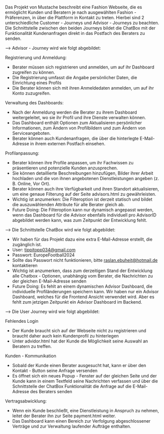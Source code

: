 Das Projekt von Mustache beschreibt eine Fashion Webseite, die es ermöglicht Kunden und Beratern je nach ausgewählten Fashion - Präferenzen, in über die Plattform in Kontakt zu treten. Hierbei sind 2 unterschiedliche Customer - Journeys und Advisor - Journeys zu beachten. Die Schnittstelle zwischen den beiden Journeys bildet die ChatBox mit der Funktionalität Kundenanfragen direkt in das Postfach des Beraters zu senden.

--> Advisor - Journey wird wie folgt abgebildet:

Registrierung und Anmeldung:
* Berater müssen sich registrieren und anmelden, um auf ihr Dashboard zugreifen zu können.
* Die Registrierung umfasst die Angabe persönlicher Daten, die Einrichtung eines Profils 
* Die Berater können sich mit ihren Anmeldedaten anmelden, um auf ihr Konto zuzugreifen.

Verwaltung des Dashboards:
* Nach der Anmeldung werden die Berater zu ihrem Dashboard weitergeleitet, wo sie ihr Profil und ihre Dienste verwalten können.
* Das Dashboard enthält Optionen zum Aktualisieren persönlicher Informationen, zum Ändern von Profilbildern und zum Ändern von Serviceangeboten.
* Berater können auch Kundenanfragen, die über die hinterlegte E-Mail-Adresse in ihrem externen Postfach einsehen. 

Profilanpassung:
* Berater können ihre Profile anpassen, um ihr Fachwissen zu präsentieren und potenzielle Kunden anzusprechen.
* Sie können detaillierte Beschreibungen hinzufügen, Bilder ihrer Arbeit hochladen und die von ihnen angebotenen Dienstleistungen angeben (z. B. Online, Vor Ort).
* Berater können auch ihre Verfügbarkeit und ihren Standort aktualisieren, um eine genaue Filterung auf der Seite advisors.html zu gewährleisten.
* Wichtig ist anzumerken: Die Filteroption ist derzeit statisch und bildet die auszuwählenden Attribute für alle Berater gleich ab. 
* Future Doing: Die Filteroption kann nur dynamisch angepasst werden, wenn das Dashboard für die Advisor ebenfalls individuell pro AdvisorID abgebildet werden kann, was zum Zeitpunkt der Entwicklung fehlt.

--> Die Schnittstelle ChatBox wird wie folgt abgebildet: 

* Wir haben für das Projekt dazu eine extra E-Mail-Adresse erstellt, die zugänglich ist. 
* User: tippitopp034@gmail.com
* Passwort: EuropeFootball2024
* Sollte das Passwort nicht funktionieren, bitte raslan.ebuheit@hotmail.de kontaktieren
* Wichtig ist anzumerken, dass zum derzeitigen Stand der Entwicklung alle Chatbox - Optionen, unabhängig vom Berater, die Nachrichten zu der gleichen E-Mail-Adresse senden
* Future Doing: Es fehlt an einem dynamischen Advisor Dashboard, die individuelle Profiländerungen speichern kann. Wir haben nur ein Advisor Dashboard, welches für die Frontend Ansicht verwendet wird. Aber es fehlt zum jetzigen Zeitpunkt ein Advisor Dashboard im Backend. 


--> Die User Journey wird wie folgt abgebildet:

Fehlendes Login
* Der Kunde braucht sich auf der Webseite nicht zu registrieren und braucht daher auch kein Kundenprofil zu hinterlegen
* Unter advidor.html hat der Kunde die Möglichkeit seine Auswahl an Beratern zu treffen.

Kunden - Kommunikation
* Sobald der Kunde einen Berater ausgesucht hat, kann er über den Kontakt - Button seine Anfrage versenden
* Es öffnet sich ein neues Popup - Fenster auf der gleichen Seite und der Kunde kann in einem Textfeld seine Nachrichten verfassen und über die Schnittstelle der ChatBox Funktionalität die Anfrage auf die E-Mail-Adresse des Beraters senden

Vertragsabwicklung:
* Wenn ein Kunde beschließt, eine Dienstleistung in Anspruch zu nehmen, leitet der Berater ihn zur Seite payment.html weiter.
* Das Dashboard kann einen Bereich zur Verfolgung abgeschlossener Verträge und zur Verwaltung laufender Aufträge enthalten.
